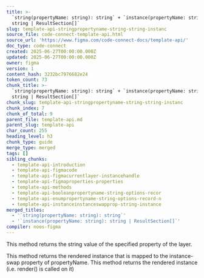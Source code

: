 ```yaml
---
title: >-
  `string(propertyName: string): string` + `instance(propertyName: string):
  string | ResultSection[]`
slug: template-api-stringpropertyname-string-string-instanc
source_file: code-connect-template-api.html
source_url: 'https://www.figma.com/code-connect-docs/template-api/'
doc_type: code-connect
created: 2025-06-27T00:00:00.000Z
updated: 2025-06-27T00:00:00.000Z
owner: figma
version: 1
content_hash: 3232bc7976682e24
token_count: 73
chunk_title: >-
  `string(propertyName: string): string` + `instance(propertyName: string):
  string | ResultSection[]`
chunk_slug: template-api-stringpropertyname-string-string-instanc
chunk_index: 7
chunk_of_total: 9
parent_file: template-api.md
parent_slug: template-api
char_count: 255
heading_level: h3
chunk_type: guide
merge_type: merged
tags: []
sibling_chunks:
  - template-api-introduction
  - template-api-figmacode
  - template-api-figmacurrentlayer-instancehandle
  - template-api-figmaproperties-properties
  - template-api-methods
  - template-api-booleanpropertyname-string-options-recor
  - template-api-enumpropertyname-string-options-record-n
  - template-api-instanceinstanceswapprop-string-instance
merged_titles:
  - '`string(propertyName: string): string`'
  - '`instance(propertyName: string): string | ResultSection[]`'
compiler: noos-figma
---
```


This method returns the string value of the specified property of the layer.

This method returns the rendered instance that is mapped to the instance-swap property of propertyName. This method returns the rendered instance (i.e. render() is called on it)
